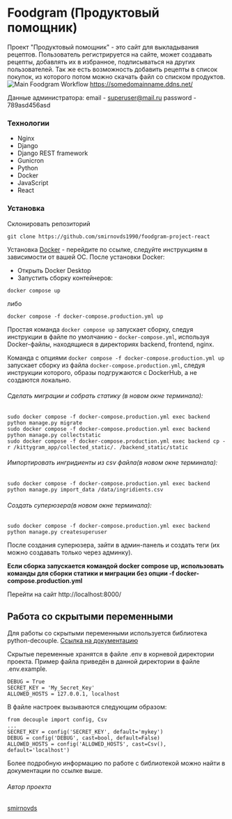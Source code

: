 # Foodgram (Продуктовый помощник)
Проект "Продуктовый помощник" - это сайт для выкладывания рецептов. Пользователь регистрируется на сайте, может создавать рецепты, добавлять их в избранное, подписываться на других пользователей. Так же есть возможность добавить рецепты в список покупок, из которого потом можно скачать файл со списком продуктов.
![Main Foodgram Workflow](https://github.com/smirnovds1990/foodgram-project-react/actions/workflows/main.yml/badge.svg)
https://somedomainname.ddns.net/

Данные администратора:
email - superuser@mail.ru
password - 789asd456asd

### Технологии
- Nginx
- Django
- Django REST framework
- Gunicron
- Python
- Docker
- JavaScript
- React

### Установка
Склонировать репозиторий
```
git clone https://github.com/smirnovds1990/foodgram-project-react
```
Установка [Docker](https://www.docker.com/get-started/) - перейдите по ссылке, следуйте инструкциям в зависимости от вашей ОС.
После установки Docker:
 - Открыть Docker Desktop
- Запустить сборку контейнеров:
```
docker compose up
```
либо
```
docker compose -f docker-compose.production.yml up
```
Простая команда `docker compose up` запускает сборку, следуя инструкции в файле по умолчанию - `docker-compose.yml`, используя Docker-файлы, находящиеся в директориях backend, frontend, nginx.

Команда с опциями `docker compose -f docker-compose.production.yml up` запускает сборку из файла `docker-compose.production.yml`, следуя инструкции которого, образы подгружаются с DockerHub, а не создаются локально.

###### Сделать миграции и собрать статику (в новом окне терминала):

```
sudo docker compose -f docker-compose.production.yml exec backend python manage.py migrate
sudo docker compose -f docker-compose.production.yml exec backend python manage.py collectstatic
sudo docker compose -f docker-compose.production.yml exec backend cp -r /kittygram_app/collected_static/. /backend_static/static
```

###### Импортировать ингридиенты из csv файла(в новом окне терминала):

```
sudo docker compose -f docker-compose.production.yml exec backend python manage.py import_data /data/ingridients.csv
```

###### Создать суперюзера(в новом окне терминала):

```
sudo docker compose -f docker-compose.production.yml exec backend python manage.py createsuperuser
```

После создания суперюзера, зайти в админ-панель и создать теги (их можно создавать только через админку).

**Если сборка запускается командой docker compose up, использовать команды для сборки статики и миграции без опции -f docker-compose.production.yml**

Перейти на сайт http://localhost:8000/

## Работа со скрытыми переменными

Для работы со скрытыми переменными используется библиотека python-decouple. [Ссылка на документацию](https://pypi.org/project/python-decouple/)

Скрытые переменные хранятся в файле .env в корневой директории проекта. Пример файла приведён в данной директории в файле .env.example.
```
DEBUG = True
SECRET_KEY = 'My_Secret_Key'
ALLOWED_HOSTS = 127.0.0.1, localhost
```
В файле настроек вызываются следующим образом:
```
from decouple import config, Csv
...
SECRET_KEY = config('SECRET_KEY', default='mykey')
DEBUG = config('DEBUG', cast=bool, default=False)
ALLOWED_HOSTS = config('ALLOWED_HOSTS', cast=Csv(), default='localhost')
```
Более подробную информацию по работе с библиотекой можно найти в документации по ссылке выше.


###### Автор проекта
[smirnovds](https://github.com/smirnovds1990)
